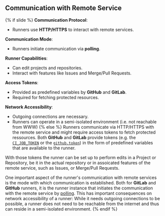 ## Communication with Remote Service
{% if slide %}
**Communication Protocol**:
- Runners use **HTTP/HTTPS** to interact with remote services.

**Communication Mode**:
- Runners initiate communication via **polling**.

**Runner Capabilities**:
- Can edit projects and repositories.
- Interact with features like Issues and Merge/Pull Requests.

**Access Tokens**:
- Provided as predefined variables by **GitHub** and **GitLab**.
- Required for fetching protected resources.

**Network Accessibility**:
- Outgoing connections are necessary.
- Runners can operate in a semi-isolated environment (i.e. not reachable from WWW)
{% else %}
Runners communicate via HTTP/HTTPS with the remote service and might require access tokens to fetch protected ressources.
Both **GitHub** and **GitLab** provide tokens (e.g. the [<i class="fab fa-gitlab"></i> `CI_JOB_TOKEN`](https://docs.gitlab.com/ee/ci/jobs/ci_job_token.html) or the [<i class="fab fa-github"></i> `github.token`](https://docs.github.com/en/actions/security-for-github-actions/security-guides/automatic-token-authentication)) in the form of predefined variables that are available to the runner.

With those tokens the runner can be set up to perform edits in a <i class="fab fa-gitlab"></i> Project or <i class="fab fa-github"></i> Repository, be it in the actual <i class="fab fa-git"></i> repository or in assoicated features of the remote service, such as Issues, or Merge/Pull Requests.

One important aspect of the runner's communication with remote services is the mode with which communication is established.
Both for **GitLab** and **GitHub** runners, it is the runner instance that initiates the communication with the remote service by [polling](https://en.wikipedia.org/wiki/Polling_(computer_science)).
This has important consequences on network accessibility of a runner: While it needs outgoing connections to be possible, a runner does not need to be reachable from the internet and thus can reside in a semi-isolated environment.
{% endif %}
